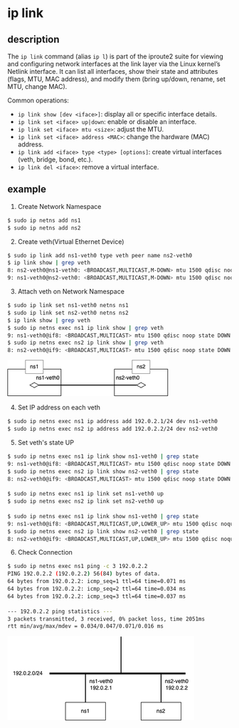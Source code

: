 # ip link

## description
The `ip link` command (alias `ip l`) is part of the iproute2 suite for viewing and configuring network interfaces at the link layer via the Linux kernel’s Netlink interface. It can list all interfaces, show their state and attributes (flags, MTU, MAC address), and modify them (bring up/down, rename, set MTU, change MAC).

Common operations:
- `ip link show [dev <iface>]`: display all or specific interface details.
- `ip link set <iface> up|down`: enable or disable an interface.
- `ip link set <iface> mtu <size>`: adjust the MTU.
- `ip link set <iface> address <MAC>`: change the hardware (MAC) address.
- `ip link add <iface> type <type> [options]`: create virtual interfaces (veth, bridge, bond, etc.).
- `ip link del <iface>`: remove a virtual interface.

## example
1. Create Network Namespace
```bash
$ sudo ip netns add ns1
$ sudo ip netns add ns2
```

2. Create veth(Virtual Ethernet Device)
```bash
$ sudo ip link add ns1-veth0 type veth peer name ns2-veth0
$ ip link show | grep veth
8: ns2-veth0@ns1-veth0: <BROADCAST,MULTICAST,M-DOWN> mtu 1500 qdisc noop state DOWN mode DEFAULT group default qlen 1000
9: ns1-veth0@ns2-veth0: <BROADCAST,MULTICAST,M-DOWN> mtu 1500 qdisc noop state DOWN mode DEFAULT group default qlen 1000
```

3. Attach veth on Network Namespace
```bash
$ sudo ip link set ns1-veth0 netns ns1
$ sudo ip link set ns2-veth0 netns ns2
$ ip link show | grep veth
$ sudo ip netns exec ns1 ip link show | grep veth
9: ns1-veth0@if8: <BROADCAST,MULTICAST> mtu 1500 qdisc noop state DOWN mode DEFAULT group default qlen 1000
$ sudo ip netns exec ns2 ip link show | grep veth
8: ns2-veth0@if9: <BROADCAST,MULTICAST> mtu 1500 qdisc noop state DOWN mode DEFAULT group default qlen 1000
```

![Network veth Diagram](./assets/ip-link-veth.drawio.png)

4. Set IP address on each veth
```bash
$ sudo ip netns exec ns1 ip address add 192.0.2.1/24 dev ns1-veth0
$ sudo ip netns exec ns2 ip address add 192.0.2.2/24 dev ns2-veth0
```

5. Set veth's state UP
```bash
$ sudo ip netns exec ns1 ip link show ns1-veth0 | grep state
9: ns1-veth0@if8: <BROADCAST,MULTICAST> mtu 1500 qdisc noop state DOWN mode DEFAULT group default qlen 1000
$ sudo ip netns exec ns2 ip link show ns2-veth0 | grep state
8: ns2-veth0@if9: <BROADCAST,MULTICAST> mtu 1500 qdisc noop state DOWN mode DEFAULT group default qlen 1000

$ sudo ip netns exec ns1 ip link set ns1-veth0 up
$ sudo ip netns exec ns2 ip link set ns2-veth0 up

$ sudo ip netns exec ns1 ip link show ns1-veth0 | grep state
9: ns1-veth0@if8: <BROADCAST,MULTICAST,UP,LOWER_UP> mtu 1500 qdisc noqueue state UP mode DEFAULT group default qlen 1000
$ sudo ip netns exec ns2 ip link show ns2-veth0 | grep state
8: ns2-veth0@if9: <BROADCAST,MULTICAST,UP,LOWER_UP> mtu 1500 qdisc noqueue state UP mode DEFAULT group default qlen 1000
```

6. Check Connection
```bash
$ sudo ip netns exec ns1 ping -c 3 192.0.2.2
PING 192.0.2.2 (192.0.2.2) 56(84) bytes of data.
64 bytes from 192.0.2.2: icmp_seq=1 ttl=64 time=0.071 ms
64 bytes from 192.0.2.2: icmp_seq=2 ttl=64 time=0.034 ms
64 bytes from 192.0.2.2: icmp_seq=3 ttl=64 time=0.037 ms

--- 192.0.2.2 ping statistics ---
3 packets transmitted, 3 received, 0% packet loss, time 2051ms
rtt min/avg/max/mdev = 0.034/0.047/0.071/0.016 ms
```

![Network Configuration Diagram](./assets/ip-link-network.drawio.png)

